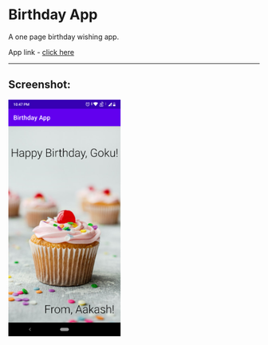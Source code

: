 # Birthday App

A one page birthday wishing app.

App link - [click here](https://drive.google.com/file/d/1pULoYq17lPnP3h6_MwblfbsLCHo8ve14/view?usp=sharing)

---

## Screenshot:

<img src="birthday_app.png" width="225"/>
